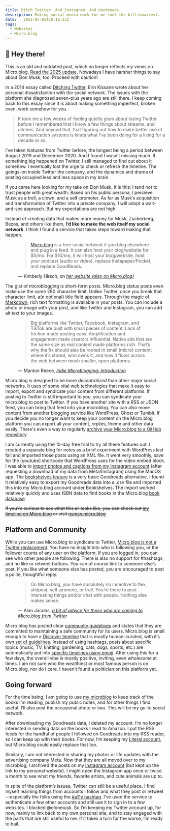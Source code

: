 ```yaml
---
title: Ditch Twitter. And Instagram. And Goodreads.
description: Making social media work for me (not the billionaires).
date: 	2022-05-01T20:18:23Z
tags:
  - Websites
  - Micro.blog
---
```


<div class="heads-up">
<h2>👋 Hey there!</h2>
<p>This is an old and outdated post, which no longer reflects my views on Micro.blog. <a href="/posts/2025-choose-inclusion.html">Read the 2025 update</a>. Nowadays I have harsher things to say about Elon Musk, too. Proceed with caution!</p>
</div>

In a 2014 essay called [Ditching Twitter](http://incisive.nu/2014/ditching-twitter/), Erin Kissane wrote about her personal dissatisfaction with the social network. The issues with the platform she diagnosed seven-plus years ago are still there. I keep coming back to this essay since it is about making something imperfect, broken even, work somehow for you.

> It took me a few weeks of feeling quietly glum about losing Twitter before I remembered that I know a few things about streams, and ditches. And beyond that, that figuring out how to make better use of communication systems is kinda what I’ve been doing for a living for a decade or so.

I’ve taken hiatuses from Twitter before, the longest being a period between August 2019 and December 2020. And I found I wasn’t missing much. If something big happened on Twitter, I still managed to find out about it somehow. I eventually lost the urge to check or refresh the timeline. The goings-on inside Twitter the company, and the dynamics and drama of posting occupied less and less space in my brain.

If you came here looking for my take on Elon Musk, it is this: I tend not to trust people with great wealth. Based on his public persona, I percieve Musk as a troll, a clown, and a self-promoter. As far as Musk’s acquisition and transformation of Twitter into a private company, I will adopt a wait-and-see approach. But my expectations are not high.

Instead of creating data that makes more money for Musk, Zuckerberg, Bezos, and others like them, <strong>I’d like to make the web itself my social network</strong>. I think I found a service that takes steps toward making that happen.

<figure>
    <blockquote cite="https://kimberlyhirsh.com/2022/04/25/microblog-is-a.html">
        <a href="https://micro.blog">Micro.blog</a> is a free social network if you blog elsewhere and plug in a feed. It can also host your blog/website for $5/mo. For $10/mo, it will host your blog/website, host your podcast (audio or video), replace Instapaper/Pocket, and replace GoodReads.
       </blockquote>
    <figcaption>— Kimberly Hirsch, on <cite><a href="https://kimberlyhirsh.com/2022/04/25/microblog-is-a.html">her website (also on Micro.blog)</a></cite></figcaption>
</figure>

The gist of microblogging is short-form posts. Micro.blog status posts even make use the same 280 character limit. Unlike Twitter, once you break that character limit, a(n optional) title field appears. Through the magic of [Markdown](https://www.markdownguide.org), rich text formatting is available in your posts. You can include a photo or image with your post, and like Twitter and Instagram, you can add alt text to your images.

<figure>
    <blockquote cite="https://book.micro.blog/introduction/">
        Big platforms like Twitter, Facebook, Instagram, and TikTok are built  with small pieces of content. Lack of friction made posting easy.  Amplification and engagement made creators influential. Native ads that  are the same size as real content made platforms rich. That’s why the  fix should also be rooted in small (micro) content: where it’s stored,  who owns it, and how it flows across the web between much smaller, open  platforms.
       </blockquote>
    <figcaption>— Manton Reece, <cite><a href="https://book.micro.blog/introduction/">Indie Microblogging: Introduction</a></cite></figcaption>
</figure>

Micro.blog is designed to be more *decentralized* than other major social networks. It uses of some vital web technologies that make it easy to import, export and syndicate your content from different platforms. If posting to Twitter is still important to you, you can syndicate your micro.blog to post to Twitter. If you have another site with a RSS or JSON feed, you can bring that feed into your microblog. You can also move content from another blogging service like  WordPress, Ghost or Tumblr. If you decide you no longer want to keep your content on the Micro.blog platform you can export all your content, replies, theme and other data easily. There's even a way to regularly [archive your Micro.blog to a GitHub repository](https://help.micro.blog/t/archiving-to-github/58).

I am currently using the 10-day free trial to try all these features out. I created a separate blog for notes as a brief experiment with WordPress last fall and imported those posts using an XML file. It went very smoothly, save for the [youtube] shortcode that WordPress uses for the video embed block. I was able to [import photos and captions from my Instagram account](https://help.micro.blog/t/copying-photos-to-micro-blog-from-instagram/78) (after requesting a download of my data from Meta/Instagram) using the MacOS app. The [bookshelves feature](https://help.micro.blog/t/bookshelves/515/13) is a very basic Goodreads alternative. I found it relatively easy to export my Goodreads data into a .csv file and imported this into my Micro.blog account under Bookshelves. The import worked relatively quickly and uses ISBN data to find books in the Micro.blog [book database](https://micro.blog/discover/books/grid).

<del>If you’re curious to see what this all looks like, you can check out [my timeline on Micro.blog](http://micro.blog/nsmsn) or visit [nsmsn.micro.blog](https://nsmsn.micro.blog)</del>

<h2>Platform and Community</h2>

While you can use Micro.blog to syndicate to Twitter, [Micro.blog is not a Twitter replacement](https://help.micro.blog/t/what-s-the-difference-between-micro-blog-and-twitter/21). You have no insight into who is following you, or the follower counts of any user on the platform. If you are logged in, you can see who other people are following. There is also no support for #hashtags, and no like or retweet buttons. You can of course link to someone else’s post. If you like what someone else has posted, you are encouraged to post a polite, thoughtful reply.

<figure>
    <blockquote cite="https://blog.ayjay.org/a-bit-of-advice/">
        On Micro.blog, you have absolutely no incentive to flex, shitpost, self-promote, or troll. You’re there to post interesting things and/or chat with people. Nothing else makes sense.
       </blockquote>
    <figcaption>— Alan Jacobs, <cite><a href="https://blog.ayjay.org/a-bit-of-advice/">a bit of advice for those who are coming to Micro.blog from Twitter</a></cite></figcaption>
</figure>

Micro.blog has posted clear [community guidelines](https://help.micro.blog/t/community-guidelines/39) and states that they are committed to maintaining a safe community for its users. Micro.blog is small enough to have a [Discover timeline](https://micro.blog/discover) that is mostly human-curated, with it’s own [set of guidelines](https://help.micro.blog/t/using-the-discover-timeline-and-categories/40). Instead of using hashtags, posts about specific topics (music, TV, knitting, gardening, cats, dogs, sports, etc.) are automatically put into [specific timelines using emoji](https://help.micro.blog/t/emoji-in-discover/34). After using this for a few days, the overall vibe is mostly positive, inviting, even *wholesome* at times. I am not sure who the wealthiest or most famous person is on Micro.blog, nor do I care. I haven’t found a politician on this platform yet.

<h2>Going forward</h2>

For the time being, I am going to use [my microblog](https://nsmsn.micro.blog) to keep track of the books I’m reading, publish my public notes, and for other things I find useful. I’ll also post the occasional photo or two. This will be my go-to social network. 

After downloading my Goodreads data, I deleted my account. I’m no longer interested in sending data on the books I read to Amazon. I put the RSS feeds for the handful of people I followed on Goodreads into my RSS reader, so I can keep up with their books. For now, I’m keeping my [Literal account](https://literal.club/nsmsn), but Micro.blog could easily replace that too. 

Similarly, I am not interested in sharing my photos or life updates with the advertising company Meta. Now that they are all moved over to my microblog, I archived the posts on my [Instagram account](https://www.instagram.com/n.smsn/) (but kept up the link to my personal website). I might open the Instagram app once or twice a month to see what my friends, favorite artists, and cute animals are up to.

In spite of the platform’s issues, Twitter can still be a useful place. I find myself learning things from accounts I follow and what they post or retweet&mdash;especially the folks using the [#a11y hashtag](https://twitter.com/hashtag/a11y). I’ve used the service to authenticate a few other accounts and still use it to sign in to a few websites. I blocked @elonmusk. So I’m keeping my Twitter account up, for now, mainly to link back to my own personal site, and to stay engaged with the parts that are still useful to me. If it takes a turn for the worse, I’m ready to bail.